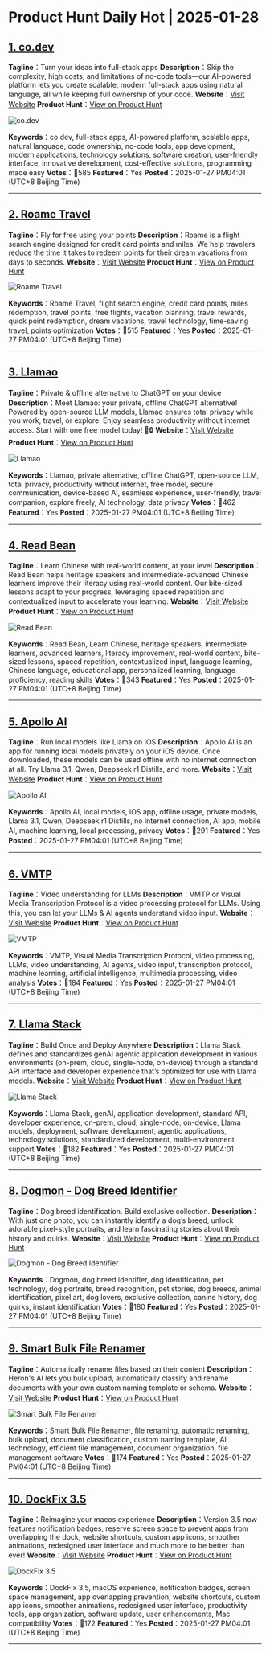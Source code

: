 # Product Hunt Daily Hot | 2025-01-28

## [1. co.dev](https://www.producthunt.com/posts/co-dev?utm_campaign=producthunt-api&utm_medium=api-v2&utm_source=Application%3A+phtrends+%28ID%3A+147529%29)
**Tagline**：Turn your ideas into full-stack apps
**Description**：Skip the complexity, high costs, and limitations of no-code tools—our AI-powered platform lets you create scalable, modern full-stack apps using natural language, all while keeping full ownership of your code.
**Website**：[Visit Website](https://www.producthunt.com/r/KDLTNUDL6TO7VP?utm_campaign=producthunt-api&utm_medium=api-v2&utm_source=Application%3A+phtrends+%28ID%3A+147529%29)
**Product Hunt**：[View on Product Hunt](https://www.producthunt.com/posts/co-dev?utm_campaign=producthunt-api&utm_medium=api-v2&utm_source=Application%3A+phtrends+%28ID%3A+147529%29)

![co.dev](https://ph-files.imgix.net/35e31aac-1537-4bc3-bb3e-f1b5257c9daa.png?auto=format&fit=crop&frame=1&h=512&w=1024)

**Keywords**：co.dev, full-stack apps, AI-powered platform, scalable apps, natural language, code ownership, no-code tools, app development, modern applications, technology solutions, software creation, user-friendly interface, innovative development, cost-effective solutions, programming made easy
**Votes**：🔺585
**Featured**：Yes
**Posted**：2025-01-27 PM04:01 (UTC+8 Beijing Time)

---

## [2. Roame Travel](https://www.producthunt.com/posts/roame-travel?utm_campaign=producthunt-api&utm_medium=api-v2&utm_source=Application%3A+phtrends+%28ID%3A+147529%29)
**Tagline**：Fly for free using your points
**Description**：Roame is a flight search engine designed for credit card points and miles. We help travelers reduce the time it takes to redeem points for their dream vacations from days to seconds.
**Website**：[Visit Website](https://www.producthunt.com/r/BIQGWTHLZRVN72?utm_campaign=producthunt-api&utm_medium=api-v2&utm_source=Application%3A+phtrends+%28ID%3A+147529%29)
**Product Hunt**：[View on Product Hunt](https://www.producthunt.com/posts/roame-travel?utm_campaign=producthunt-api&utm_medium=api-v2&utm_source=Application%3A+phtrends+%28ID%3A+147529%29)

![Roame Travel](https://ph-files.imgix.net/eff523f5-dc4d-48d0-90e9-ab725db4931c.png?auto=format&fit=crop&frame=1&h=512&w=1024)

**Keywords**：Roame Travel, flight search engine, credit card points, miles redemption, travel points, free flights, vacation planning, travel rewards, quick point redemption, dream vacations, travel technology, time-saving travel, points optimization
**Votes**：🔺515
**Featured**：Yes
**Posted**：2025-01-27 PM04:01 (UTC+8 Beijing Time)

---

## [3. Llamao](https://www.producthunt.com/posts/llamao?utm_campaign=producthunt-api&utm_medium=api-v2&utm_source=Application%3A+phtrends+%28ID%3A+147529%29)
**Tagline**：Private & offline alternative to ChatGPT on your device
**Description**：Meet Llamao: your private, offline ChatGPT alternative! Powered by open-source LLM models, Llamao ensures total privacy while you work, travel, or explore. Enjoy seamless productivity without internet access. Start with one free model today! 🚀🔒
**Website**：[Visit Website](https://www.producthunt.com/r/FXB2JKVORJXSKO?utm_campaign=producthunt-api&utm_medium=api-v2&utm_source=Application%3A+phtrends+%28ID%3A+147529%29)
**Product Hunt**：[View on Product Hunt](https://www.producthunt.com/posts/llamao?utm_campaign=producthunt-api&utm_medium=api-v2&utm_source=Application%3A+phtrends+%28ID%3A+147529%29)

![Llamao](https://ph-files.imgix.net/117c3efd-e07f-4317-b3ae-86bc5e90e997.png?auto=format&fit=crop&frame=1&h=512&w=1024)

**Keywords**：Llamao, private alternative, offline ChatGPT, open-source LLM, total privacy, productivity without internet, free model, secure communication, device-based AI, seamless experience, user-friendly, travel companion, explore freely, AI technology, data privacy
**Votes**：🔺462
**Featured**：Yes
**Posted**：2025-01-27 PM04:01 (UTC+8 Beijing Time)

---

## [4. Read Bean](https://www.producthunt.com/posts/read-bean?utm_campaign=producthunt-api&utm_medium=api-v2&utm_source=Application%3A+phtrends+%28ID%3A+147529%29)
**Tagline**：Learn Chinese with real-world content, at your level
**Description**：Read Bean helps heritage speakers and intermediate-advanced Chinese learners improve their literacy using real-world content. Our bite-sized lessons adapt to your progress, leveraging spaced repetition and contextualized input to accelerate your learning.
**Website**：[Visit Website](https://www.producthunt.com/r/F2A2T27ZM55SLM?utm_campaign=producthunt-api&utm_medium=api-v2&utm_source=Application%3A+phtrends+%28ID%3A+147529%29)
**Product Hunt**：[View on Product Hunt](https://www.producthunt.com/posts/read-bean?utm_campaign=producthunt-api&utm_medium=api-v2&utm_source=Application%3A+phtrends+%28ID%3A+147529%29)

![Read Bean](https://ph-files.imgix.net/3d523cb5-fe63-4626-97b0-6b17df1f07e4.png?auto=format&fit=crop&frame=1&h=512&w=1024)

**Keywords**：Read Bean, Learn Chinese, heritage speakers, intermediate learners, advanced learners, literacy improvement, real-world content, bite-sized lessons, spaced repetition, contextualized input, language learning, Chinese language, educational app, personalized learning, language proficiency, reading skills
**Votes**：🔺343
**Featured**：Yes
**Posted**：2025-01-27 PM04:01 (UTC+8 Beijing Time)

---

## [5. Apollo AI](https://www.producthunt.com/posts/apollo-ai?utm_campaign=producthunt-api&utm_medium=api-v2&utm_source=Application%3A+phtrends+%28ID%3A+147529%29)
**Tagline**：Run local models like Llama on iOS
**Description**：Apollo AI is an app for running local models privately on your iOS device. Once downloaded, these models can be used offline with no internet connection at all. Try Llama 3.1, Qwen, Deepseek r1 Distills, and more.
**Website**：[Visit Website](https://www.producthunt.com/r/K4R7WR44LCBJG2?utm_campaign=producthunt-api&utm_medium=api-v2&utm_source=Application%3A+phtrends+%28ID%3A+147529%29)
**Product Hunt**：[View on Product Hunt](https://www.producthunt.com/posts/apollo-ai?utm_campaign=producthunt-api&utm_medium=api-v2&utm_source=Application%3A+phtrends+%28ID%3A+147529%29)

![Apollo AI](https://ph-files.imgix.net/b1ee5401-31d8-4709-83b2-3d64b16ce3dc.png?auto=format&fit=crop&frame=1&h=512&w=1024)

**Keywords**：Apollo AI, local models, iOS app, offline usage, private models, Llama 3.1, Qwen, Deepseek r1 Distills, no internet connection, AI app, mobile AI, machine learning, local processing, privacy
**Votes**：🔺291
**Featured**：Yes
**Posted**：2025-01-27 PM04:01 (UTC+8 Beijing Time)

---

## [6. VMTP](https://www.producthunt.com/posts/vmtp?utm_campaign=producthunt-api&utm_medium=api-v2&utm_source=Application%3A+phtrends+%28ID%3A+147529%29)
**Tagline**：Video understanding for LLMs
**Description**：VMTP or Visual Media Transcription Protocol is a video processing protocol for LLMs. Using this, you can let your LLMs & AI agents understand video input.
**Website**：[Visit Website](https://www.producthunt.com/r/ZTZIFX3EPXDU26?utm_campaign=producthunt-api&utm_medium=api-v2&utm_source=Application%3A+phtrends+%28ID%3A+147529%29)
**Product Hunt**：[View on Product Hunt](https://www.producthunt.com/posts/vmtp?utm_campaign=producthunt-api&utm_medium=api-v2&utm_source=Application%3A+phtrends+%28ID%3A+147529%29)

![VMTP](https://ph-files.imgix.net/c1d2169b-680e-4b6c-8b89-ea6bbdfcf33e.png?auto=format&fit=crop&frame=1&h=512&w=1024)

**Keywords**：VMTP, Visual Media Transcription Protocol, video processing, LLMs, video understanding, AI agents, video input, transcription protocol, machine learning, artificial intelligence, multimedia processing, video analysis
**Votes**：🔺184
**Featured**：Yes
**Posted**：2025-01-27 PM04:01 (UTC+8 Beijing Time)

---

## [7. Llama Stack](https://www.producthunt.com/posts/llama-stack?utm_campaign=producthunt-api&utm_medium=api-v2&utm_source=Application%3A+phtrends+%28ID%3A+147529%29)
**Tagline**：Build Once and Deploy Anywhere
**Description**：Llama Stack defines and standardizes genAI agentic application development in various environments (on-prem, cloud, single-node, on-device) through a standard API interface and developer experience that’s optimized for use with Llama models.
**Website**：[Visit Website](https://www.producthunt.com/r/NU5U5BOFAVDF64?utm_campaign=producthunt-api&utm_medium=api-v2&utm_source=Application%3A+phtrends+%28ID%3A+147529%29)
**Product Hunt**：[View on Product Hunt](https://www.producthunt.com/posts/llama-stack?utm_campaign=producthunt-api&utm_medium=api-v2&utm_source=Application%3A+phtrends+%28ID%3A+147529%29)

![Llama Stack](https://ph-files.imgix.net/d012e669-5f7f-4e7a-b2f4-7a6b1a7cb7b1.jpeg?auto=format&fit=crop&frame=1&h=512&w=1024)

**Keywords**：Llama Stack, genAI, application development, standard API, developer experience, on-prem, cloud, single-node, on-device, Llama models, deployment, software development, agentic applications, technology solutions, standardized development, multi-environment support
**Votes**：🔺182
**Featured**：Yes
**Posted**：2025-01-27 PM04:01 (UTC+8 Beijing Time)

---

## [8. Dogmon - Dog Breed Identifier](https://www.producthunt.com/posts/dogmon-dog-breed-identifier?utm_campaign=producthunt-api&utm_medium=api-v2&utm_source=Application%3A+phtrends+%28ID%3A+147529%29)
**Tagline**：Dog breed identification. Build exclusive collection.
**Description**：With just one photo, you can instantly identify a dog’s breed, unlock adorable pixel-style portraits, and learn fascinating stories about their history and quirks.
**Website**：[Visit Website](https://www.producthunt.com/r/7I6WF5NZ4DITSX?utm_campaign=producthunt-api&utm_medium=api-v2&utm_source=Application%3A+phtrends+%28ID%3A+147529%29)
**Product Hunt**：[View on Product Hunt](https://www.producthunt.com/posts/dogmon-dog-breed-identifier?utm_campaign=producthunt-api&utm_medium=api-v2&utm_source=Application%3A+phtrends+%28ID%3A+147529%29)

![Dogmon - Dog Breed Identifier](https://ph-files.imgix.net/d3d6ac0a-1ade-4ab3-899f-74a456e21ea5.png?auto=format&fit=crop&frame=1&h=512&w=1024)

**Keywords**：Dogmon, dog breed identifier, dog identification, pet technology, dog portraits, breed recognition, pet stories, dog breeds, animal identification, pixel art, dog lovers, exclusive collection, canine history, dog quirks, instant identification
**Votes**：🔺180
**Featured**：Yes
**Posted**：2025-01-27 PM04:01 (UTC+8 Beijing Time)

---

## [9. Smart Bulk File Renamer](https://www.producthunt.com/posts/smart-bulk-file-renamer?utm_campaign=producthunt-api&utm_medium=api-v2&utm_source=Application%3A+phtrends+%28ID%3A+147529%29)
**Tagline**：Automatically rename files based on their content
**Description**：Heron's AI lets you bulk upload, automatically classify and rename documents with your own custom naming template or schema.
**Website**：[Visit Website](https://www.producthunt.com/r/IVFUWJNSTX4D3N?utm_campaign=producthunt-api&utm_medium=api-v2&utm_source=Application%3A+phtrends+%28ID%3A+147529%29)
**Product Hunt**：[View on Product Hunt](https://www.producthunt.com/posts/smart-bulk-file-renamer?utm_campaign=producthunt-api&utm_medium=api-v2&utm_source=Application%3A+phtrends+%28ID%3A+147529%29)

![Smart Bulk File Renamer](https://ph-files.imgix.net/1266054d-838a-4d6e-a33e-d3e3d754eb21.png?auto=format&fit=crop&frame=1&h=512&w=1024)

**Keywords**：Smart Bulk File Renamer, file renaming, automatic renaming, bulk upload, document classification, custom naming template, AI technology, efficient file management, document organization, file management software
**Votes**：🔺174
**Featured**：Yes
**Posted**：2025-01-27 PM04:01 (UTC+8 Beijing Time)

---

## [10. DockFix 3.5](https://www.producthunt.com/posts/dockfix-3-5?utm_campaign=producthunt-api&utm_medium=api-v2&utm_source=Application%3A+phtrends+%28ID%3A+147529%29)
**Tagline**：Reimagine your macos experience
**Description**：Version 3.5 now features notification badges, reserve screen space to prevent apps from overlapping the dock, website shortcuts, custom app icons, smoother animations, redesigned user interface and much more to be better than ever!
**Website**：[Visit Website](https://www.producthunt.com/r/2L7QMLUASFV4XB?utm_campaign=producthunt-api&utm_medium=api-v2&utm_source=Application%3A+phtrends+%28ID%3A+147529%29)
**Product Hunt**：[View on Product Hunt](https://www.producthunt.com/posts/dockfix-3-5?utm_campaign=producthunt-api&utm_medium=api-v2&utm_source=Application%3A+phtrends+%28ID%3A+147529%29)

![DockFix 3.5](https://ph-files.imgix.net/f1d64de1-b8a4-423f-9592-bb9c000f16b3.png?auto=format&fit=crop&frame=1&h=512&w=1024)

**Keywords**：DockFix 3.5, macOS experience, notification badges, screen space management, app overlapping prevention, website shortcuts, custom app icons, smoother animations, redesigned user interface, productivity tools, app organization, software update, user enhancements, Mac compatibility
**Votes**：🔺172
**Featured**：Yes
**Posted**：2025-01-27 PM04:01 (UTC+8 Beijing Time)

---

